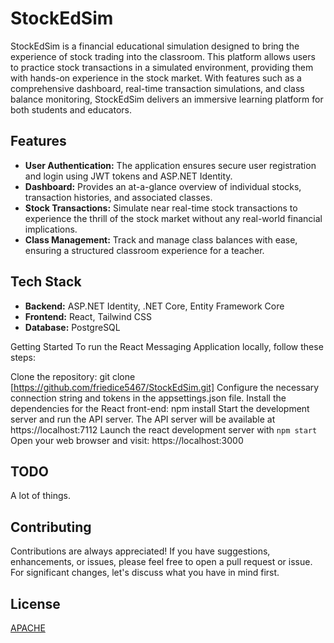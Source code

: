 # StockEdSim

StockEdSim is a financial educational simulation designed to bring the experience of stock trading into the classroom. This platform allows users to practice stock transactions in a simulated environment, providing them with hands-on experience in the stock market. With features such as a comprehensive dashboard, real-time transaction simulations, and class balance monitoring, StockEdSim delivers an immersive learning platform for both students and educators.

## Features

- **User Authentication:** The application ensures secure user registration and login using JWT tokens and ASP.NET Identity.
- **Dashboard:** Provides an at-a-glance overview of individual stocks, transaction histories, and associated classes.
- **Stock Transactions:** Simulate near real-time stock transactions to experience the thrill of the stock market without any real-world financial implications.
- **Class Management:** Track and manage class balances with ease, ensuring a structured classroom experience for a teacher. 

## Tech Stack

- **Backend:** ASP.NET Identity, .NET Core, Entity Framework Core
- **Frontend:** React, Tailwind CSS
- **Database:** PostgreSQL

Getting Started
To run the React Messaging Application locally, follow these steps:

Clone the repository: git clone [https://github.com/friedice5467/StockEdSim.git]
Configure the necessary connection string and tokens in the appsettings.json file.
Install the dependencies for the React front-end: npm install
Start the development server and run the API server. The API server will be available at https://localhost:7112
Launch the react development server with ```npm start```
Open your web browser and visit: https://localhost:3000

## TODO

A lot of things.

## Contributing

Contributions are always appreciated! If you have suggestions, enhancements, or issues, please feel free to open a pull request or issue. For significant changes, let's discuss what you have in mind first.

## License

[APACHE]([https://choosealicense.com/licenses/mit/](https://github.com/friedice5467/StockEdSim/blob/master/LICENSE)https://github.com/friedice5467/StockEdSim/blob/master/LICENSE.txt)
